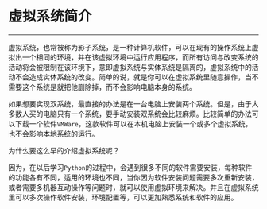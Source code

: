 # 虚拟系统简介

---

虚拟系统，也常被称为影子系统，是一种计算机软件，可以在现有的操作系统上虚拟出一个相同的环境，并在该虚拟环境中运行应用程序，而所有访问与改变系统的活动将会被限制在该环境下，意即虚拟系统与实体系统是隔离的，虚拟系统中的活动不会造成实体系统的改变。简单的说，就是你可以在虚拟系统里随意操作，当不需要这个系统是就把他删除掉，而不会影响电脑本身的系统。

如果想要实现双系统，最直接的办法是在一台电脑上安装两个系统。但是，由于大多数人买的电脑只有一个系统，要手动安装双系统会比较麻烦。比较简单的办法可以下载一个软件`VMWare`，这款软件可以在本机电脑上安装一个或多个虚拟系统，也不会影响本地系统的运行。

为什么要这么早的介绍虚拟系统呢？

因为，在以后学习`Python`的过程中，会遇到很多不同的软件需要安装，每种软件的功能各有不同，适用的环境也不同，当你因为软件安装问题需要多次重新安装，或者需要多机器互动操作等问题时，就可以使用虚拟环境来解决。并且在虚拟系统里可以多次操作软件安装，环境配置等，可以更加熟悉系统和软件的应用。